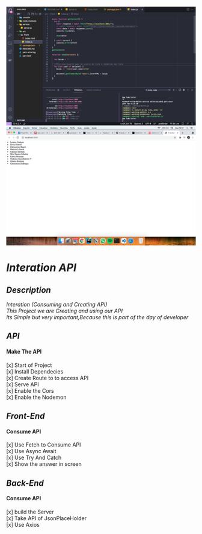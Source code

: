 ![](/img/cap2.png)
![](/img/cap1.png)

#  *Interation API*

## *Description* 

  *Interation (Consuming and Creating API)* <br />
  *This Project we are Creating and using our API* <br />
  *Its Simple but very important,Because this is part of the day of developer* <br />

  ## *API* 
  #### Make The API

  [x] Start of Project <br />
  [x] Install Dependecies <br />
  [x] Create Route to to access API <br />
  [x] Serve API <br />
  [x] Enable the Cors <br />
  [x] Enable the Nodemon <br />

  ## *Front-End*
  #### Consume API

  [x] Use Fetch to Consume API <br />
  [x] Use Async Await <br />
  [x] Use Try And Catch <br />
  [x] Show the answer in screen <br />

  ## *Back-End*
  #### Consume API

  [x] build the Server <br />
  [x] Take API of JsonPlaceHolder <br />
  [x] Use Axios <br />
